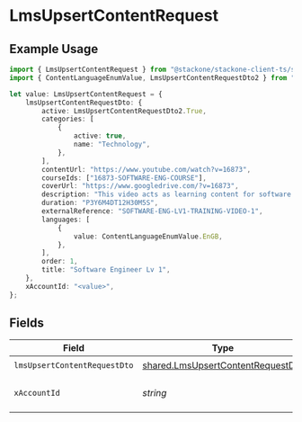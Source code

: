 # LmsUpsertContentRequest

## Example Usage

```typescript
import { LmsUpsertContentRequest } from "@stackone/stackone-client-ts/sdk/models/operations";
import { ContentLanguageEnumValue, LmsUpsertContentRequestDto2 } from "@stackone/stackone-client-ts/sdk/models/shared";

let value: LmsUpsertContentRequest = {
    lmsUpsertContentRequestDto: {
        active: LmsUpsertContentRequestDto2.True,
        categories: [
            {
                active: true,
                name: "Technology",
            },
        ],
        contentUrl: "https://www.youtube.com/watch?v=16873",
        courseIds: ["16873-SOFTWARE-ENG-COURSE"],
        coverUrl: "https://www.googledrive.com/?v=16873",
        description: "This video acts as learning content for software engineers.",
        duration: "P3Y6M4DT12H30M5S",
        externalReference: "SOFTWARE-ENG-LV1-TRAINING-VIDEO-1",
        languages: [
            {
                value: ContentLanguageEnumValue.EnGB,
            },
        ],
        order: 1,
        title: "Software Engineer Lv 1",
    },
    xAccountId: "<value>",
};
```

## Fields

| Field                                                                                         | Type                                                                                          | Required                                                                                      | Description                                                                                   |
| --------------------------------------------------------------------------------------------- | --------------------------------------------------------------------------------------------- | --------------------------------------------------------------------------------------------- | --------------------------------------------------------------------------------------------- |
| `lmsUpsertContentRequestDto`                                                                  | [shared.LmsUpsertContentRequestDto](../../../sdk/models/shared/lmsupsertcontentrequestdto.md) | :heavy_check_mark:                                                                            | N/A                                                                                           |
| `xAccountId`                                                                                  | *string*                                                                                      | :heavy_check_mark:                                                                            | The account identifier                                                                        |